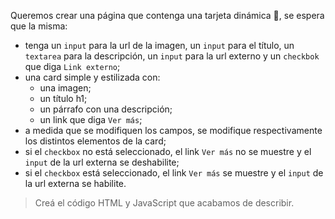 Queremos crear una página que contenga una tarjeta dinámica :star_struck:, se espera que la misma:

- tenga un `input` para la url de la imagen, un `input` para el título, un `textarea` para la descripción, un `input` para la url externo y un `checkbok` que diga `Link externo`;
- una card simple y estilizada con:
  - una imagen;
  - un título h1;
  - un párrafo con una descripción;
  - un link que diga `Ver más`;
- a medida que se modifiquen los campos, se modifique respectivamente los distintos elementos de la card;
- si el `checkbox` no está seleccionado, el link `Ver más` no se muestre y el `input` de la url externa se deshabilite;
- si el `checkbox` está seleccionado, el link `Ver más` se muestre y el `input` de la url externa se habilite.


> Creá el código HTML y JavaScript que acabamos de describir.
